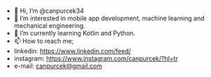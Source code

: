 - 👋 Hi, I’m @canpurcek34
- 👀 I’m interested in mobile app development, machine learning and mechanical engineering.
- 🌱 I’m currently learning Kotlin and Python.
- 📫 How to reach me;
- linkedin: https://www.linkedin.com/feed/
- instagram: https://www.instagram.com/canpurcek/?hl=tr
- e-mail: canpurcek@gmail.com

<!---
canpurcek34/canpurcek34 is a ✨ special ✨ repository because its `README.md` (this file) appears on your GitHub profile.
You can click the Preview link to take a look at your changes.
--->
